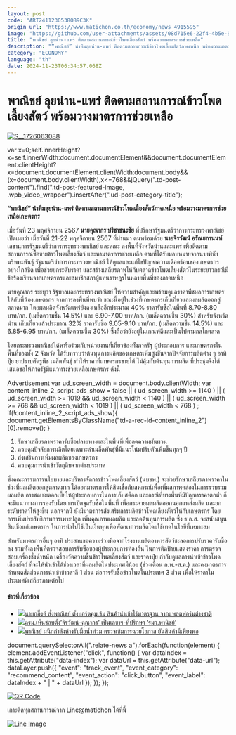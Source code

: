 ```yaml
---
layout: post
code: "ART2411230538OB9C3K"
origin_url: "https://www.matichon.co.th/economy/news_4915595"
image: "https://github.com/user-attachments/assets/08d715e6-22f4-4b5e-902c-560b72f5072e"
title: "พาณิชย์ ลุยน่าน-แพร่ ติดตามสถานการณ์ข้าวโพดเลี้ยงสัตว์ พร้อมวางมาตรการช่วยเหลือ"
description: "“พาณิชย์” นำทีมลุยน่าน-แพร่ ติดตามสถานการณ์ข้าวโพดเลี้ยงสัตว์ภาคเหนือ พร้อมวางมาตราการช่วยเหลือเกษตรกร"
category: "ECONOMY"
language: "th"
date: 2024-11-23T06:34:57.068Z
---
```


# พาณิชย์ ลุยน่าน-แพร่ ติดตามสถานการณ์ข้าวโพดเลี้ยงสัตว์ พร้อมวางมาตรการช่วยเหลือ

[![](https://www.matichon.co.th/wp-content/uploads/2024/11/S__1726063088.jpg "S__1726063088")](https://www.matichon.co.th/wp-content/uploads/2024/11/S__1726063088.jpg)

var x=0;self.innerHeight?x=self.innerWidth:document.documentElement&&document.documentElement.clientHeight?x=document.documentElement.clientWidth:document.body&&(x=document.body.clientWidth),x<=768&&jQuery(".td-post-content").find(".td-post-featured-image, .wpb\_video\_wrapper").insertAfter(".ud-post-category-title");

**“พาณิชย์” นำทีมลุยน่าน-แพร่ ติดตามสถานการณ์ข้าวโพดเลี้ยงสัตว์ภาคเหนือ พร้อมวางมาตรการช่วยเหลือเกษตรกร**

เมื่อวันที่ 23 พฤศจิกายน 2567 **นายคุณากร ปรีชาชนะชัย** ที่ปรึกษารัฐมนตรีว่าการกระทรวงพาณิชย์ เปิดเผยว่า เมื่อวันที่ 21-22 พฤศจิกายน 2567 ที่ผ่านมา ตนพร้อมด้วย **นายจิรวัฒน์ อรัณยกานนท์** เลขานุการรัฐมนตรีว่าการกระทรวงพาณิชย์ และคณะ ลงพื้นที่จังหวัดน่านและแพร่ เพื่อติดตามสถานการณ์ซื้อขายข้าวโพดเลี้ยงสัตว์ และหามาตรการช่วยเหลือ ตามที่ได้รับมอบหมายจากนายพิชัย นริพทะพันธุ์ รัฐมนตรีว่าการกระทรวงพาณิชย์ ให้ดูแลและแก้ไขปัญหาความเดือดร้อนของเกษตรกรอย่างใกล้ชิด เพื่อช่วยยกระดับราคา และสร้างเสถียรภาพให้กับตลาดข้าวโพดเลี้ยงสัตว์ในระยะยาวกรณีมีข้อร้องเรียนจากเกษตรกรและสมาชิกสภาผู้แทนราษฎรในหลายพื้นที่ของภาคเหนือ

นายคุณากร ระะบุว่า รัฐบาลและกระทรวงพาณิชย์ ให้ความสำคัญและพร้อมดูแลราคาพืชผลการเกษตรให้กับพี่น้องเกษตรกร จากการลงพื้นที่พบว่า ขณะนี้อยู่ในช่วงที่เกษตรกรเก็บเกี่ยวและผลผลิตออกสู่ตลาดมาก โดยผลผลิตจังหวัดแพร่ยังคงเหลืออีกประมาณ 40% ราคารับซื้อในพื้นที่ 8.70-8.80 บาท/กก. (เมล็ดความชื้น 14.5%) และ 6.90-7.00 บาท/กก. (เมล็ดความชื้น 30%) สำหรับจังหวัดน่าน เก็บเกี่ยวแล้วประมาณ 32% ราคารับซื้อ 9.05-9.10 บาท/กก. (เมล็ดความชื้น 14.5%) และ 6.85-6.95 บาท/กก. (เมล็ดความชื้น 30%) ซึ่งถือว่ายังอยู่ในเกณฑ์ดีและเป็นไปตามกลไกตลาด

โดยกระทรวงพาณิชย์ได้หารือร่วมกับหน่วยงานที่เกี่ยวข้องทั้งภาครัฐ ผู้ประกอบการ และเกษตรกรในพื้นที่ของทั้ง 2 จังหวัด ได้รับทราบว่าต้นทุนการผลิตของเกษตรเพิ่มสูงขึันจากปัจจัยการผลิตต่าง ๆ อาทิ ปุ๋ย ยาปราบศัตรูพืช เมล็ดพันธุ์ ทำให้ราคาที่เกษตรกรขายได้ ไม่คุ้มกับต้นทุนการผลิต ที่ประชุมจึงได้เสนอขอให้ภาครัฐมีแนวทางช่วยเหลือเกษตรกร ดังนี้

Advertisement var ud\_screen\_width = document.body.clientWidth; var content\_inline\_2\_script\_ads\_show = false || ( ud\_screen\_width >= 1140 ) || ( ud\_screen\_width >= 1019 && ud\_screen\_width < 1140 ) || ( ud\_screen\_width >= 768 && ud\_screen\_width < 1019 ) || ( ud\_screen\_width < 768 ) ; if(!content\_inline\_2\_script\_ads\_show){ document.getElementsByClassName("td-a-rec-id-content\_inline\_2")\[0\].remove(); }

1) รักษาเสถียรภาพราคารับซื้อปลายทางและในพื้นที่เพื่อลดความผันผวน  
2) ควบคุมปัจจัยการผลิตโดยเฉพาะค่าเมล็ดพันธุ์ที่มีแนวโน้มปรับตัวเพิ่มขึ้นทุกๆ ปี  
3) ส่งเสริมการเพิ่มผลผลิตของเกษตรกร  
4) ควบคุมการนำเข้าวัตถุดิบจากต่างประเทศ

ซึ่งคณะกรรมการนโยบายและบริหารจัดการข้าวโพดเลี้ยงสัตว์ (นบขพ.) จะช่วยรักษาเสถียรภาพราคาในช่วงที่ผลผลิตออกสู่ตลาดมาก ได้ออกมาตรการให้สินเชื่อกับสหกรณ์เพื่อเพิ่มสภาพคล่องในการรวบรวมผลผลิต การชดเชยดอกเบี้ยให้ผู้ประกอบการในการเก็บสต็อก และกรณีที่บางพื้นที่มีปัญหาราคาตกต่ำ ก็จะมีแนวทางการรองรับโดยการเปิดจุดรับซื้อในพื้นที่ เพื่อกระจายผลผลิตออกนอกแหล่งผลิต และยกระดับราคาให้สูงขึ้น นอกจากนี้ ยังมีมาตรการส่งเสริมการผลิตข้าวโพดเลี้ยงสัตว์ให้กับเกษตรกร โดยการเพิ่มประสิทธิภาพการเพาะปลูก เพิ่มคุณภาพผลผลิต และลดต้นทุนการผลิต ซึ่ง ธ.ก.ส. จะสนับสนุนสินเชื่อแก่เกษตรกร ในการนำไปใช้เป็นเงินทุนเพื่อพัฒนาการผลิตโดยใช้เทคโนโลยีที่เหมาะสม

สำหรับมาตรการอื่นๆ อาทิ ประสานขอความร่วมมือจากโรงงานผลิตอาหารสัตว์ชะลอการปรับราคารับซื้อลง รวมทั้งลงพื้นที่ตรวจสอบการรับซื้อของผู้ประกอบการท้องถิ่น ในการติดป้ายแสดงราคา การตรวจสอบเครื่องชั่งน้ำหนัก เครื่องวัดความชื้นข้าวโพดเลี้ยงสัตว์ และราคาปุ๋ย กำกับดูแลการนำเข้าข้าวโพดเลี้ยงสัตว์ ที่จะให้นำเข้าได้ช่วงเวลาที่ผลผลิตในประเทศมีน้อย (ช่วงเดือน ก.พ.-ส.ค.) และคงมาตรการกำหนดสัดส่วนการนำเข้าข้าวสาลี 1 ส่วน ต่อการรับซื้อข้าวโพดในประเทศ 3 ส่วน เพื่อให้ราคาในประเทศมีเสถียรภาพต่อไป

#### ข่าวที่เกี่ยวข้อง

*   [![](https://www.matichon.co.th/wp-content/uploads/2024/10/S__112644.jpg)นายกอิ๊งค์ สั่งพาณิชย์ ตั้งบอร์ดคุมเข้ม สินค้านำเข้าไร้มาตรฐาน จากแพลตฟอร์มต่างชาติ](https://www.matichon.co.th/politics/news_4866229)
*   [![](https://www.matichon.co.th/wp-content/uploads/2024/10/11111-1.jpg)ครม.เห็นชอบตั้ง’จิรวัฒน์-คุณากร’ เป็นเลขาฯ-ที่ปรึกษา ‘รมว.พานิชย์’](https://www.matichon.co.th/news-monitor/news_4835751)
*   [![](https://www.matichon.co.th/wp-content/uploads/2024/08/waws15-wed.jpg)พาณิชย์ ผนึกกำลังห้างรับมือน้ำท่วม ตรวจเข้มการฉวยโอกาส ยันสินค้ามีเพียงพอ](https://www.matichon.co.th/economy/news_4752059)

document.querySelectorAll(".relate-news a").forEach(function(element) { element.addEventListener("click", function() { var dataIndex = this.getAttribute("data-index"); var dataUrl = this.getAttribute("data-url"); dataLayer.push({ "event": "track\_event", "event\_category": "recommend\_content", "event\_action": "click\_button", "event\_label": dataIndex + " | " + dataUrl }); }); });

[![QR Code](https://www.matichon.co.th/wp-content/uploads/2023/07/wob1371z.jpg)](https://lin.ee/ht0nDxX)

เกาะติดทุกสถานการณ์จาก Line@matichon ได้ที่นี่

[![Line Image](https://www.matichon.co.th/wp-content/uploads/2023/07/th.png)](https://lin.ee/ht0nDxX)